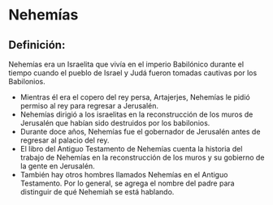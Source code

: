 # Nehemías

## Definición: 

Nehemías era un Israelita que vivía en el imperio Babilónico durante el tiempo cuando el pueblo de Israel y Judá fueron tomadas cautivas por los Babilonios.

* Mientras él era el copero del rey persa, Artajerjes, Nehemías le pidió permiso al rey para regresar a Jerusalén.
* Nehemías dirigió a los israelitas en la reconstrucción de los muros de Jerusalén que habían sido destruidos por los babilonios.
* Durante doce años, Nehemías fue el gobernador de Jerusalén antes de regresar al palacio del rey.
* El libro del Antiguo Testamento de Nehemías cuenta la historia del trabajo de Nehemías en la reconstrucción de los muros y su gobierno de la gente en Jerusalén.
* También hay otros hombres llamados Nehemías en el Antiguo Testamento. Por lo general, se agrega el nombre del padre para distinguir de qué Nehemiah se está hablando.

